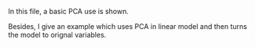In this file, a basic PCA use is shown. 

Besides, I give an example which uses PCA in linear model and then turns the model to orignal variables.

